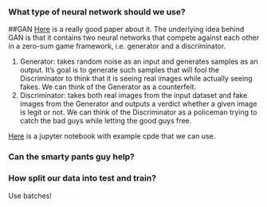### What type of neural network should we use?
##GAN
[Here](https://towardsdatascience.com/image-generator-drawing-cartoons-with-generative-adversarial-networks-45e814ca9b6b) is a really good paper about it.
The underlying idea behind GAN is that it contains two neural networks that compete against each other in a zero-sum game framework, i.e. generator and a discriminator.
1. Generator: takes random noise as an input and generates samples as an output. It’s goal is to generate such samples that will fool the Discriminator to think that it is seeing real images while actually seeing fakes. We can think of the Generator as a counterfeit.
2. Discriminator: takes both real images from the input dataset and fake images from the Generator and outputs a verdict whether a given image is legit or not. We can think of the Discriminator as a policeman trying to catch the bad guys while letting the good guys free.

[Here](https://github.com/gsurma/image_generator/blob/master/ImageGeneratorDCGAN.ipynb) is a jupyter notebook with example cpde that we can use.

### Can the smarty pants guy help?

### How split our data into test and train?
Use batches! 

